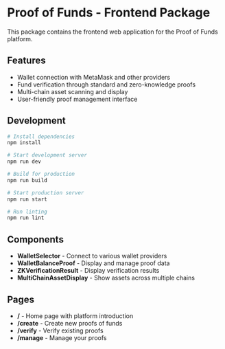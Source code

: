 # Proof of Funds - Frontend Package

This package contains the frontend web application for the Proof of Funds platform.

## Features

- Wallet connection with MetaMask and other providers
- Fund verification through standard and zero-knowledge proofs
- Multi-chain asset scanning and display
- User-friendly proof management interface

## Development

```bash
# Install dependencies
npm install

# Start development server
npm run dev

# Build for production
npm run build

# Start production server
npm run start

# Run linting
npm run lint
```

## Components

- **WalletSelector** - Connect to various wallet providers
- **WalletBalanceProof** - Display and manage proof data
- **ZKVerificationResult** - Display verification results
- **MultiChainAssetDisplay** - Show assets across multiple chains

## Pages

- **/** - Home page with platform introduction
- **/create** - Create new proofs of funds
- **/verify** - Verify existing proofs
- **/manage** - Manage your proofs